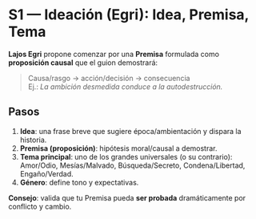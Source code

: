 # S1 — Ideación (Egri): Idea, Premisa, Tema

**Lajos Egri** propone comenzar por una **Premisa** formulada como **proposición causal** que el guion demostrará:
> Causa/rasgo → acción/decisión → consecuencia  
Ej.: *La ambición desmedida conduce a la autodestrucción.*

## Pasos
1. **Idea**: una frase breve que sugiere época/ambientación y dispara la historia.
2. **Premisa (proposición)**: hipótesis moral/causal a demostrar.
3. **Tema principal**: uno de los grandes universales (o su contrario):  
   Amor/Odio, Mesías/Malvado, Búsqueda/Secreto, Condena/Libertad, Engaño/Verdad.
4. **Género**: define tono y expectativas.

**Consejo**: valida que tu Premisa pueda **ser probada** dramáticamente por conflicto y cambio.
